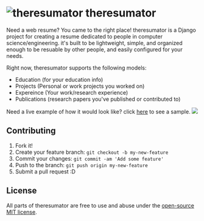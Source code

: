 # ![theresumator](http://getskeleton.com/images/feather.svg) theresumator
Need a web resume? You came to the right place! theresumator is a Django project for creating a resume dedicated to people in computer science/engineering. it's built to be lightweight, simple, and organized enough to be resuable by other people, and easily configured for your needs.

Right now, theresumator supports the following models: 
* Education (for your education info)
* Projects (Personal or work projects you worked on)
* Expereince (Your work/research experience)
* Publications (research papers you've published or contributed to)

Need a live example of how it would look like? click [here](http://ammsa.herokuapp.com/) to see a sample.
[![](https://cloud.githubusercontent.com/assets/748271/11058151/802d9360-8745-11e5-87db-e91806c8a8c4.png)](http://ammsa.herokuapp.com/)

## Contributing

1. Fork it!
2. Create your feature branch: `git checkout -b my-new-feature`
3. Commit your changes: `git commit -am 'Add some feature'`
4. Push to the branch: `git push origin my-new-feature`
5. Submit a pull request :D

## License

All parts of theresumator are free to use and abuse under the [open-source MIT license](https://github.com/AmmsA/theresumator/blob/master/LICENSE.md).

